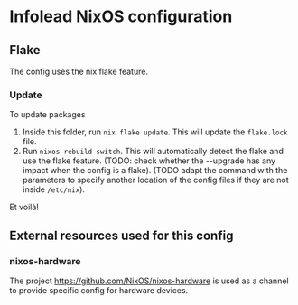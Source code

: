# Infolead NixOS configuration

## Flake
The config uses the nix flake feature.

### Update

To update packages
1. Inside this folder, run `nix flake update`. This will update the `flake.lock` file.
2. Run `nixos-rebuild switch`. This will automatically detect the flake and use the flake feature. (TODO: check whether the --upgrade has any impact when the config is a flake). (TODO adapt the command with the parameters to specify another location of the config files if they are not inside `/etc/nix`).

Et voilà!

## External resources used for this config

### nixos-hardware

The project https://github.com/NixOS/nixos-hardware is used as a channel to provide specific config for hardware devices.

